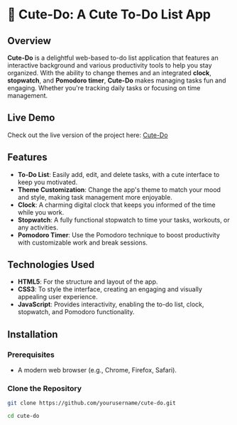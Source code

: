 # 🐾 **Cute-Do: A Cute To-Do List App** 

##  Overview
**Cute-Do** is a delightful web-based to-do list application that features an interactive background and various productivity tools to help you stay organized. With the ability to change themes and an integrated **clock**, **stopwatch**, and **Pomodoro timer**, **Cute-Do** makes managing tasks fun and engaging. Whether you're tracking daily tasks or focusing on time management.

##  Live Demo
Check out the live version of the project here: [Cute-Do](https://anuwuzz.github.io/cute-do/) 

##  Features
- **To-Do List**: Easily add, edit, and delete tasks, with a cute interface to keep you motivated.
- **Theme Customization**: Change the app's theme to match your mood and style, making task management more enjoyable.
- **Clock**: A charming digital clock that keeps you informed of the time while you work.
- **Stopwatch**: A fully functional stopwatch to time your tasks, workouts, or any activities.
- **Pomodoro Timer**: Use the Pomodoro technique to boost productivity with customizable work and break sessions.

## Technologies Used
- **HTML5**: For the structure and layout of the app.
- **CSS3**: To style the interface, creating an engaging and visually appealing user experience.
- **JavaScript**: Provides interactivity, enabling the to-do list, clock, stopwatch, and Pomodoro functionality.

##  Installation
### Prerequisites
- A modern web browser (e.g., Chrome, Firefox, Safari).

### Clone the Repository
```bash
git clone https://github.com/yourusername/cute-do.git
```
```bash
cd cute-do
```
